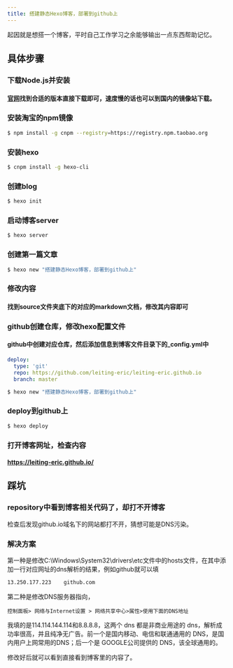 ```yaml
---
title: 搭建静态Hexo博客，部署到github上
---
```

起因就是想搭一个博客，平时自己工作学习之余能够输出一点东西帮助记忆。

## 具体步骤

### 下载Node.js并安装
#### [官网](https://nodejs.org/en/)找到合适的版本直接下载即可，速度慢的话也可以到国内的镜像站下载。


### 安装淘宝的npm镜像

``` bash
$ npm install -g cnpm --registry=https://registry.npm.taobao.org
```

### 安装hexo

``` bash
$ cnpm install -g hexo-cli
```

### 创建blog

``` bash
$ hexo init
```

### 启动博客server
``` bash
$ hexo server
```

### 创建第一篇文章

``` bash
$ hexo new "搭建静态Hexo博客，部署到github上"
```

### 修改内容
#### 找到source文件夹底下的对应的markdown文档，修改其内容即可


### github创建仓库，修改hexo配置文件
#### github中创建对应仓库，然后添加信息到博客文件目录下的_config.yml中
```yaml
deploy:
  type: 'git'
  repo: https://github.com/leiting-eric/leiting-eric.github.io
  branch: master
```

``` bash
$ hexo new "搭建静态Hexo博客，部署到github上"
```

### deploy到github上

``` bash
$ hexo deploy
```

### 打开博客网址，检查内容
#### https://leiting-eric.github.io/

## 踩坑
### repository中看到博客相关代码了，却打不开博客
检查后发现github.io域名下的网站都打不开，猜想可能是DNS污染。
### 解决方案
第一种是修改C:\Windows\System32\drivers\etc文件中的hosts文件，在其中添加一行对应网址的dns解析的结果，例如github就可以填
```txt
13.250.177.223    github.com
```

第二种是修改DNS服务器指向，
```
控制面板> 网络与Internet设置 > 网络共享中心>属性>使用下面的DNS地址
```
我填的是114.114.144.114和8.8.8.8，这两个 dns 都是非商业用途的 dns，解析成功率很高，并且纯净无广告。前一个是国内移动、电信和联通通用的 DNS，是国内用户上网常用的DNS；后一个是 GOOGLE公司提供的 DNS，该全球通用的。

修改好后就可以看到直接看到博客里的内容了。
